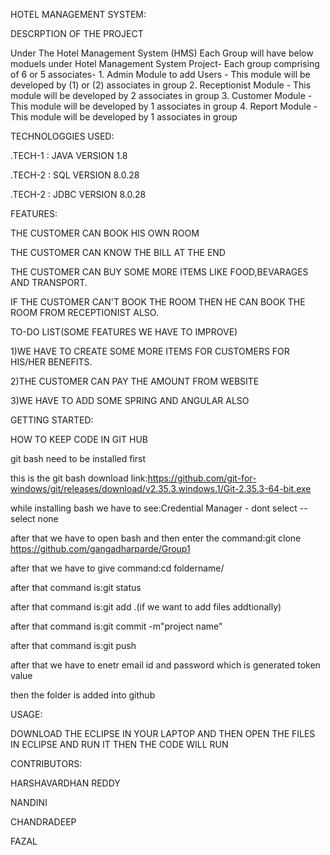 HOTEL MANAGEMENT SYSTEM:

DESCRPTION OF THE PROJECT

Under The Hotel Management System (HMS) Each Group will have below moduels under Hotel Management System Project- Each group comprising of 6 or 5 associates- 1. Admin Module to add Users - This module will be developed by (1) or (2) associates in group 2. Receptionist Module - This module will be developed by 2 associates in group 3. Customer Module - This module will be developed by 1 associates in group 4. Report Module - This module will be developed by 1 associates in group


TECHNOLOGGIES USED:

.TECH-1 : JAVA VERSION 1.8

.TECH-2 : SQL VERSION 8.0.28

.TECH-2 : JDBC VERSION 8.0.28


FEATURES:

THE CUSTOMER CAN BOOK HIS OWN ROOM

THE CUSTOMER CAN KNOW THE BILL AT THE END

THE CUSTOMER CAN BUY SOME MORE ITEMS LIKE FOOD,BEVARAGES AND TRANSPORT.

IF THE CUSTOMER CAN'T BOOK THE ROOM THEN HE CAN BOOK THE ROOM FROM RECEPTIONIST ALSO.

TO-DO LIST(SOME FEATURES WE HAVE TO IMPROVE)

1)WE HAVE TO CREATE SOME MORE ITEMS FOR CUSTOMERS FOR HIS/HER BENEFITS.

2)THE CUSTOMER CAN PAY THE AMOUNT FROM WEBSITE

3)WE HAVE TO ADD SOME SPRING AND ANGULAR ALSO


GETTING STARTED:

HOW TO KEEP CODE IN GIT HUB

git bash need to be installed first

this is the git bash download link:https://github.com/git-for-windows/git/releases/download/v2.35.3.windows.1/Git-2.35.3-64-bit.exe

while installing bash we have to see:Credential Manager - dont select -- select none

after that we have to open bash and then enter the command:git clone https://github.com/gangadharparde/Group1

after that we have to give command:cd foldername/

after that command is:git status

after that command is:git add .(if we want to add files addtionally)

after that command is:git commit -m"project name"

after that command is:git push

after that we have to enetr email id and password which is generated token value

then the folder is added into github


USAGE:

DOWNLOAD THE ECLIPSE IN YOUR LAPTOP AND THEN OPEN THE FILES IN ECLIPSE AND RUN IT THEN THE CODE WILL RUN


CONTRIBUTORS:

HARSHAVARDHAN REDDY

NANDINI

CHANDRADEEP

FAZAL
